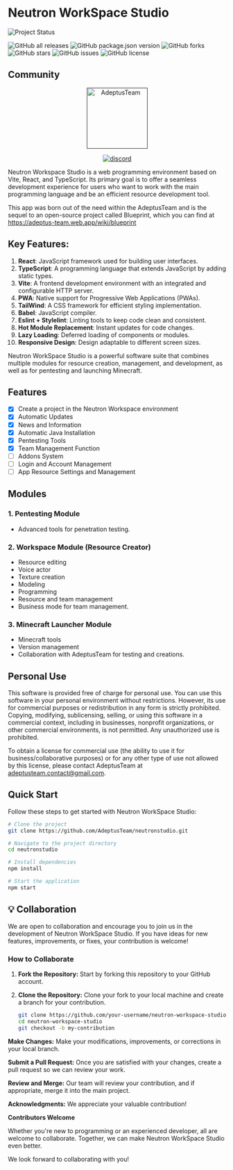 # Neutron WorkSpace Studio

![Project Status](https://img.shields.io/badge/Status-In%20Development-yellow)

![GitHub all releases](https://img.shields.io/github/downloads/adeptusteam/neutronstudio/total)
![GitHub package.json version](https://img.shields.io/github/package-json/v/adeptusteam/neutronstudio)
![GitHub forks](https://img.shields.io/github/forks/adeptusteam/neutronstudio?color=violet)
![GitHub stars](https://img.shields.so/github/stars/adeptusteam/neutronstudio?color=fa6470)
![GitHub issues](https://img.shields.io/github/issues/adeptusteam/neutronstudio?color=d8b22d)
![GitHub license](https://img.shields.io/badge/lisence-Personal%20Use-green)

## Community
[<p align="center"><img src="https://cdn.discordapp.com/attachments/1158148279717089331/1167494999643005049/logo.png?ex=654e5572&is=653be072&hm=9a50931e13f3db8fc98a9534758b8a7e56d23646fb8eaa712111e47d5df1f596&" alt="AdeptusTeam" style="height: 140;">]()
[<p align="center"><img src="https://discordapp.com/api/guilds//1018586665100513412/embed.png?style=banner2" alt="discord">](https://discord.gg/Dx9wG8TWEV) 

Neutron Workspace Studio is a web programming environment based on Vite, React, and TypeScript. Its primary goal is to offer a seamless development experience for users who want to work with the main programming language and be an efficient resource development tool.

This app was born out of the need within the AdeptusTeam and is the sequel to an open-source project called Blueprint, which you can find at
https://adeptus-team.web.app/wiki/blueprint

## Key Features:
1. **React**: JavaScript framework used for building user interfaces.
2. **TypeScript**: A programming language that extends JavaScript by adding static types.
3. **Vite**: A frontend development environment with an integrated and configurable HTTP server.
4. **PWA**: Native support for Progressive Web Applications (PWAs).
5. **TailWind**: A CSS framework for efficient styling implementation.
6. **Babel**: JavaScript compiler.
7. **Eslint + Stylelint**: Linting tools to keep code clean and consistent.
8. **Hot Module Replacement**: Instant updates for code changes.
9. **Lazy Loading**: Deferred loading of components or modules.
10. **Responsive Design**: Design adaptable to different screen sizes.

Neutron WorkSpace Studio is a powerful software suite that combines multiple modules for resource creation, management, and development, as well as for pentesting and launching Minecraft.

## Features
* [x] Create a project in the Neutron Workspace environment
* [X] Automatic Updates
* [X] News and Information
* [X] Automatic Java Installation
* [X] Pentesting Tools
* [X] Team Management Function
* [ ] Addons System
* [ ] Login and Account Management
* [ ] App Resource Settings and Management 

## Modules

### 1. Pentesting Module
- Advanced tools for penetration testing.

### 2. Workspace Module (Resource Creator)
- Resource editing
- Voice actor
- Texture creation
- Modeling
- Programming
- Resource and team management
- Business mode for team management.

### 3. Minecraft Launcher Module
- Minecraft tools
- Version management
- Collaboration with AdeptusTeam for testing and creations.

## Personal Use

This software is provided free of charge for personal use. You can use this software in your personal environment without restrictions. However, its use for commercial purposes or redistribution in any form is strictly prohibited. Copying, modifying, sublicensing, selling, or using this software in a commercial context, including in businesses, nonprofit organizations, or other commercial environments, is not permitted. Any unauthorized use is prohibited.

To obtain a license for commercial use (the ability to use it for business/collaborative purposes) or for any other type of use not allowed by this license, please contact AdeptusTeam at adeptusteam.contact@gmail.com.

## Quick Start

Follow these steps to get started with Neutron WorkSpace Studio:

```bash
# Clone the project
git clone https://github.com/AdeptusTeam/neutronstudio.git

# Navigate to the project directory
cd neutronstudio

# Install dependencies
npm install

# Start the application
npm start
```

## 💡 Collaboration

We are open to collaboration and encourage you to join us in the development of Neutron WorkSpace Studio. If you have ideas for new features, improvements, or fixes, your contribution is welcome!

### How to Collaborate

1. **Fork the Repository:** Start by forking this repository to your GitHub account.

2. **Clone the Repository:** Clone your fork to your local machine and create a branch for your contribution.

   ```bash
   git clone https://github.com/your-username/neutron-workspace-studio.git
   cd neutron-workspace-studio
   git checkout -b my-contribution
**Make Changes:** Make your modifications, improvements, or corrections in your local branch.

**Submit a Pull Request:** Once you are satisfied with your changes, create a pull request so we can review your work.

**Review and Merge:** Our team will review your contribution, and if appropriate, merge it into the main project.

**Acknowledgments:** We appreciate your valuable contribution!

**Contributors Welcome**

Whether you're new to programming or an experienced developer, all are welcome to collaborate. Together, we can make Neutron WorkSpace Studio even better.

We look forward to collaborating with you!
